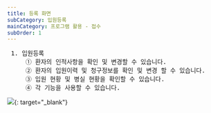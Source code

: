 ```yaml
---
title: 등록 화면
subCategory: 입원등록
mainCategory: 프로그램 활용 - 접수
subOrder: 1
---
```

<pre>
 <t2><bold>1. 입원등록</bold></t2>
     ① 환자의 인적사항을 확인 및 변경할 수 있습니다.
     ② 환자의 입원이력 및 청구정보를 확인 및 변경 할 수 있습니다.
     ③ 입원 현황 및 병실 현황을 확인할 수 있습니다.
     ④ 각 기능을 사용할 수 있습니다. 
</pre>

[![](/images/{{page.url}}_1.png)](/images/{{page.url}}_1.png){: target="_blank"}